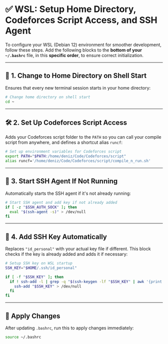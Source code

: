 # ✅ WSL: Setup Home Directory, Codeforces Script Access, and SSH Agent

To configure your WSL (Debian 12) environment for smoother development, follow these steps. Add the following blocks to the **bottom of your `~/.bashrc`** file, in this **specific order**, to ensure correct initialization.

---

## 📁 1. Change to Home Directory on Shell Start

Ensures that every new terminal session starts in your home directory:

```bash
# Change home directory on shell start
cd ~
```

---

## 🛠️ 2. Set Up Codeforces Script Access

Adds your Codeforces script folder to the `PATH` so you can call your compile script from anywhere, and defines a shortcut alias `runcf`:

```bash
# Set up environment variables for Codeforces script
export PATH="$PATH:/home/deniz/Code/Codeforces/script"
alias runcf='/home/deniz/Code/Codeforces/script/compile_n_run.sh'
```

---

## 🔐 3. Start SSH Agent If Not Running

Automatically starts the SSH agent if it's not already running:

```bash
# Start SSH agent and add key if not already added
if [ -z "$SSH_AUTH_SOCK" ]; then
  eval "$(ssh-agent -s)" > /dev/null
fi
```

---

## 🔑 4. Add SSH Key Automatically

Replaces `"id_personal"` with your actual key file if different. This block checks if the key is already added and adds it if necessary:

```bash
# Setup SSH key on WSL startup
SSH_KEY="$HOME/.ssh/id_personal"

if [ -f "$SSH_KEY" ]; then
  if ! ssh-add -l | grep -q "$(ssh-keygen -lf "$SSH_KEY" | awk '{print $2}')"; then
    ssh-add "$SSH_KEY" > /dev/null
  fi
fi
```

---

## 🔁 Apply Changes

After updating `.bashrc`, run this to apply changes immediately:

```bash
source ~/.bashrc
```
